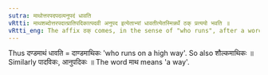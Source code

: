 ```yaml
---
sutra: माथोत्तरपदपदव्यनुपदं धावति
vRtti: माथशब्दोत्तरपदात्प्रातिपदिकात्पदवी अनुपद इत्येताभ्यां धावतीत्येतस्मिन्नर्थे ठक् प्रत्ययो भवति ॥
vRtti_eng: The affix ठक् comes, in the sense of "who runs", after a word having माथ as its second term, and after the words '_padavi_' and '_anupada_'.
---
```

Thus दण्डमाथं धावति = दाण्डमाथिकः 'who runs on a high way'. So also शौल्कमाथिकः ॥ Similarly पादविकः, आनुपदिकः ॥ The word माथ means 'a way'.
